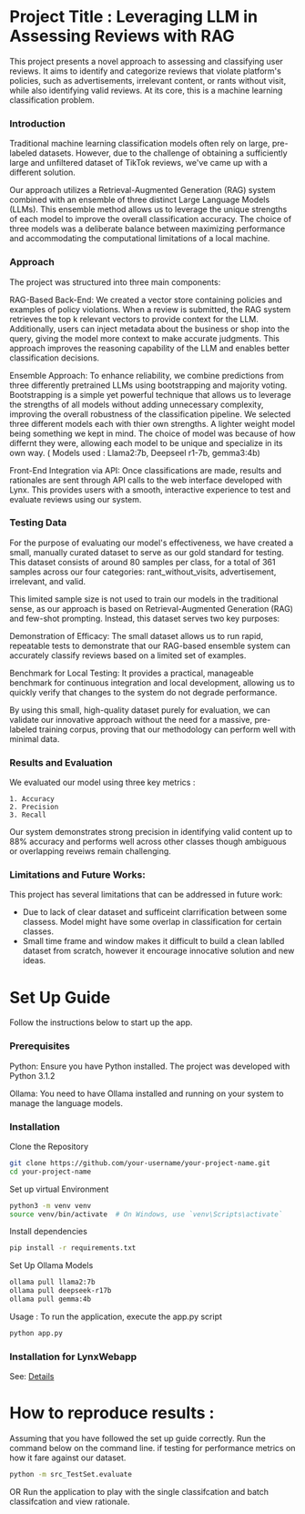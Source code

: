 # Project Title : Leveraging LLM in Assessing Reviews with RAG

This project presents a novel approach to assessing and classifying user reviews. It aims to identify and categorize reviews that violate platform's policies, such as advertisements, irrelevant content, or rants without visit, while also identifying valid reviews. At its core, this is a machine learning classification problem.

### Introduction 

Traditional machine learning classification models often rely on large, pre-labeled datasets. However, due to the challenge of obtaining a sufficiently large and unfiltered dataset of TikTok reviews, we've came up with a different solution.

Our approach utilizes a Retrieval-Augmented Generation (RAG) system combined with an ensemble of three distinct Large Language Models (LLMs). This ensemble method allows us to leverage the unique strengths of each model to improve the overall classification accuracy. The choice of three models was a deliberate balance between maximizing performance and accommodating the computational limitations of a local machine. 

### Approach 
The project was structured into three main components:

RAG-Based Back-End:
We created a vector store containing policies and examples of policy violations. When a review is submitted, the RAG system retrieves the top k relevant vectors to provide context for the LLM. Additionally, users can inject metadata about the business or shop into the query, giving the model more context to make accurate judgments. This approach improves the reasoning capability of the LLM and enables better classification decisions.

Ensemble Approach:
To enhance reliability, we combine predictions from three differently pretrained LLMs using bootstrapping and majority voting. Bootstrapping is a simple yet powerful technique that allows us to leverage the strengths of all models without adding unnecessary complexity, improving the overall robustness of the classification pipeline. We selected three different models each with thier own strengths. A lighter weight model being something we kept in mind. The choice of model was because of how differnt they were, allowing each model to be unique and specialize in its own way. ( Models used : Llama2:7b, Deepseel r1-7b, gemma3:4b) 

Front-End Integration via API:
Once classifications are made, results and rationales are sent through API calls to the web interface developed with Lynx. This provides users with a smooth, interactive experience to test and evaluate reviews using our system.

### Testing Data 
For the purpose of evaluating our model's effectiveness, we have created a small, manually curated dataset to serve as our gold standard for testing. This dataset consists of around 80 samples per class, for a total of 361 samples across our four categories: rant_without_visits, advertisement, irrelevant, and valid.

This limited sample size is not used to train our models in the traditional sense, as our approach is based on Retrieval-Augmented Generation (RAG) and few-shot prompting. Instead, this dataset serves two key purposes:

Demonstration of Efficacy: The small dataset allows us to run rapid, repeatable tests to demonstrate that our RAG-based ensemble system can accurately classify reviews based on a limited set of examples.

Benchmark for Local Testing: It provides a practical, manageable benchmark for continuous integration and local development, allowing us to quickly verify that changes to the system do not degrade performance.

By using this small, high-quality dataset purely for evaluation, we can validate our innovative approach without the need for a massive, pre-labeled training corpus, proving that our methodology can perform well with minimal data.

### Results and Evaluation 
We evaluated our model using three key metrics : 

    1. Accuracy
    2. Precision 
    3. Recall 
Our system demonstrates strong precision in identifying valid content up to 88% accuracy and performs well across other classes though ambiguous or overlapping reveiws remain challenging. 

### Limitations and Future Works: 
This project has several limitations that can be addressed in future work:
- Due to lack of clear dataset and sufficeint clarrification between some classess. Model might have some overlap in classification for certain classes. 
- Small time frame and window makes it difficult to build a clean lablled dataset from scratch, however it encourage innocative solution and new ideas. 

# Set Up Guide
Follow the instructions below to start up the app.

### Prerequisites
Python: Ensure you have Python installed. The project was developed with Python 3.1.2

Ollama: You need to have Ollama installed and running on your system to manage the language models.

### Installation
Clone the Repository


```bash
git clone https://github.com/your-username/your-project-name.git
cd your-project-name
``` 

Set up virtual Environment
```bash
python3 -m venv venv
source venv/bin/activate  # On Windows, use `venv\Scripts\activate`
``` 

Install dependencies 
```bash
pip install -r requirements.txt
``` 

Set Up Ollama Models
```bash
ollama pull llama2:7b
ollama pull deepseek-r17b
ollama pull gemma:4b
``` 

Usage : To run the application, execute the app.py script 
```bash
python app.py
``` 
### Installation for LynxWebapp
See: [Details](LynxWeb/README.md)

# How to reproduce results : 
Assuming that you have followed the set up guide correctly.
Run the command below on the command line. if testing for performance metrics on how it fare against our dataset. 

```bash
python -m src_TestSet.evaluate
``` 
OR 
Run the application to play with the single classifcation and batch classifcation and view rationale. 